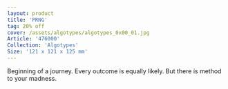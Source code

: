 ```yaml
---
layout: product
title: 'PRNG'
tag: 20% off
cover: /assets/algotypes/algotypes_0x00_01.jpg
Article: '476000'
Collection: 'Algotypes'
Size: '121 x 121 x 125 mm'
---
```

Beginning of a journey. Every outcome is equally likely. But there is method to your madness.
